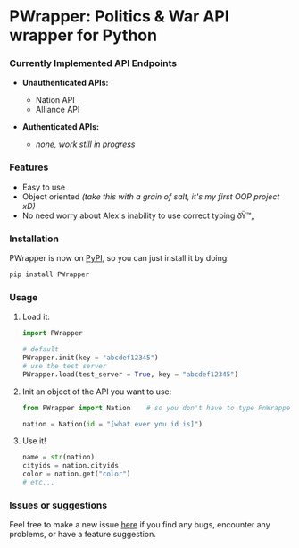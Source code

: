 # PWrapper: Politics & War API wrapper for Python
### Currently Implemented API Endpoints
* **Unauthenticated APIs:**
    - Nation API
    - Alliance API

* **Authenticated APIs:**
    - *none, work still in progress*

### Features
- Easy to use
- Object oriented *(take this with a grain of salt, it's my first OOP project xD)*
- No need worry about Alex's inability to use correct typing ðŸ™„

### Installation
PWrapper is now on [PyPI](https://pypi.org/project/PWrapper/), so you can just install it by doing:
```bash
pip install PWrapper
```

### Usage
1. Load it:
    ```py
    import PWrapper

    # default
    PWrapper.init(key = "abcdef12345")
    # use the test server
    PWrapper.load(test_server = True, key = "abcdef12345")
    ```
2. Init an object of the API you want to use:
    ```py
    from PWrapper import Nation    # so you don't have to type PnWrapper.Nation() every time

    nation = Nation(id = "[what ever you id is]")
    ```
3. Use it!
    ```py
    name = str(nation)
    cityids = nation.cityids
    color = nation.get("color")
    # etc...
    ```

### Issues or suggestions
Feel free to make a new issue [here](https://github.com/Jpuf0/PWrapper/issues) if you find any bugs, encounter any problems, or have a feature suggestion.
